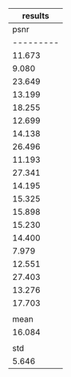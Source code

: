 
| results |
|---------|
|   psnr  |
|---------|
|  11.673 |
|  9.080  |
|  23.649 |
|  13.199 |
|  18.255 |
|  12.699 |
|  14.138 |
|  26.496 |
|  11.193 |
|  27.341 |
|  14.195 |
|  15.325 |
|  15.898 |
|  15.230 |
|  14.400 |
|  7.979  |
|  12.551 |
|  27.403 |
|  13.276 |
|  17.703 |
|         |
|   mean  |
|  16.084 |
|         |
|   std   |
|  5.646  |